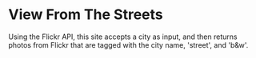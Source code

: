 # View From The Streets

Using the Flickr API, this site accepts a city as input, and then returns photos from Flickr that are tagged
with the city name, 'street', and 'b&w'.

